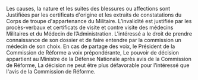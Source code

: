 Les causes, la nature et les suites des blessures ou affections sont Justifiées par les certificats d'origine et les extraits de constatations du Corps de troupe d'appartenance du Militaire. L’invalidité est justifiée par les procès-verbaux et certificats de visite et contre visite des médecins Militaires et du Méde­cin de l’Administration.
L'intéressé a le droit de prendre connaissance de son dossier et de faire entendre par la commission un médecin de son choix. En cas de partage des voix, le Président de la Commission de Réforme a voix prépondérante,
Le pouvoir de décision appartient au Ministre de la Défense Nationale après avis de la Commission de Réforme, La décision ne peut être plus défavorable pour l’intéressé que l'avis de la Commission de Réforme.